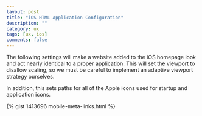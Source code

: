 ```yaml
---
layout: post
title: "iOS HTML Application Configuration"
description: ""
category: ux
tags: [ux, ios]
comments: false
---
```


The following settings will make a website added to the iOS homepage look and
act nearly identical to a proper application. This will set the viewport to
disallow scaling, so we must be careful to implement an adaptive viewport
strategy ourselves.

In addition, this sets paths for all of the Apple icons used for startup
and application icons.

{% gist 1413696 mobile-meta-links.html %}
